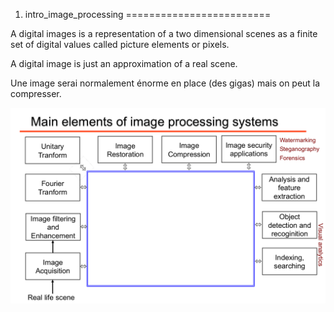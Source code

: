 1. intro_image_processing
=========================

A digital images is a representation of a two dimensional scenes as a finite set of digital values called picture elements or pixels.

A digital image is just an approximation of a real scene.

Une image serai normalement énorme en place (des gigas) mais on peut la compresser.

![images_processing](../images/images_processing.png)


